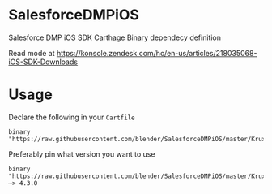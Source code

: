 # SalesforceDMPiOS
Salesforce DMP iOS SDK Carthage Binary dependecy definition

Read mode at https://konsole.zendesk.com/hc/en-us/articles/218035068-iOS-SDK-Downloads

# Usage

Declare the following in your `Cartfile`

```
binary "https://raw.githubusercontent.com/blender/SalesforceDMPiOS/master/Krux.json"
```

Preferably pin what version you want to use

```
binary "https://raw.githubusercontent.com/blender/SalesforceDMPiOS/master/Krux.json" ~> 4.3.0
```
